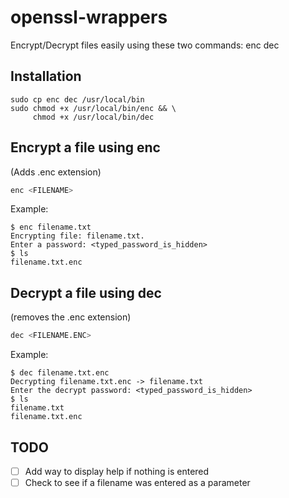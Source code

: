 # openssl-wrappers
Encrypt/Decrypt files easily using these two commands: enc dec

## Installation
```
sudo cp enc dec /usr/local/bin
sudo chmod +x /usr/local/bin/enc && \
     chmod +x /usr/local/bin/dec
```

## Encrypt a file using enc
(Adds .enc extension)

```bash
enc <FILENAME>
```
Example:
```
$ enc filename.txt
Encrypting file: filename.txt.
Enter a password: <typed_password_is_hidden>
$ ls
filename.txt.enc
```
## Decrypt a file using dec
(removes the .enc extension)

```bash
dec <FILENAME.ENC>
```
Example:
```
$ dec filename.txt.enc
Decrypting filename.txt.enc -> filename.txt
Enter the decrypt password: <typed_password_is_hidden>
$ ls
filename.txt
filename.txt.enc
```

## TODO 
- [ ] Add way to display help if nothing is entered 
- [ ] Check to see if a filename was entered as a parameter
